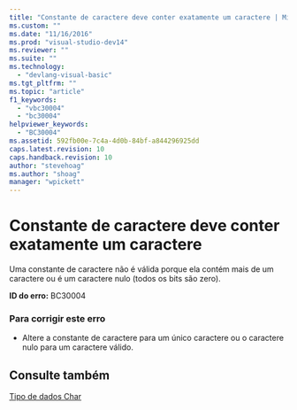 ```yaml
---
title: "Constante de caractere deve conter exatamente um caractere | Microsoft Docs"
ms.custom: ""
ms.date: "11/16/2016"
ms.prod: "visual-studio-dev14"
ms.reviewer: ""
ms.suite: ""
ms.technology: 
  - "devlang-visual-basic"
ms.tgt_pltfrm: ""
ms.topic: "article"
f1_keywords: 
  - "vbc30004"
  - "bc30004"
helpviewer_keywords: 
  - "BC30004"
ms.assetid: 592fb00e-7c4a-4d0b-84bf-a844296925dd
caps.latest.revision: 10
caps.handback.revision: 10
author: "stevehoag"
ms.author: "shoag"
manager: "wpickett"
---
```

# Constante de caractere deve conter exatamente um caractere
Uma constante de caractere não é válida porque ela contém mais de um caractere ou é um caractere nulo \(todos os bits são zero\).  
  
 **ID do erro:** BC30004  
  
### Para corrigir este erro  
  
-   Altere a constante de caractere para um único caractere ou o caractere nulo para um caractere válido.  
  
## Consulte também  
 [Tipo de dados Char](../../visual-basic/language-reference/data-types/char-data-type.md)